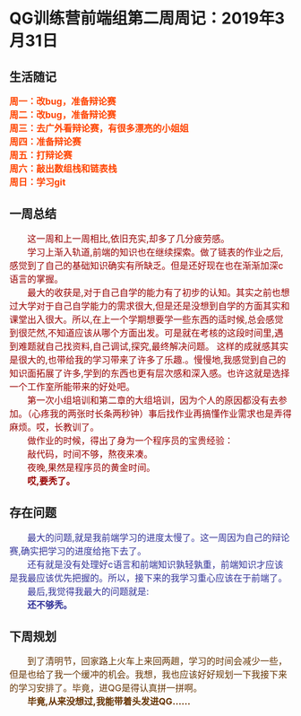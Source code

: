 # QG训练营前端组第二周周记：2019年3月31日

## 生活随记
<div style ="color:#f40;font-weight:bold;font-size:16px">
  <div>周一：改bug，准备辩论赛</div>
  <div>周二：改bug，准备辩论赛</div>
  <div>周三：去广外看辩论赛，有很多漂亮的小姐姐</div>
  <div>周四：准备辩论赛</div>
  <div>周五：打辩论赛</div>
  <div>周六：敲出数组栈和链表栈</div>
  <div>周日：学习git</div>
</div>

## 一周总结
<div style ="color:#900;text-indent:2em;font-size:16px">
这一周和上一周相比,依旧充实,却多了几分疲劳感。
</div>
<div style ="color:#900;text-indent:2em;font-size:16px">
学习上渐入轨道,前端的知识也在继续探索。做了链表的作业之后,感觉到了自己的基础知识确实有所缺乏。但是还好现在也在渐渐加深c语言的掌握。
</div>
<div style ="color:#900;font-size:16px;text-indent:2em">
最大的收获是,对于自己自学的能力有了初步的认知。其实之前也想过大学对于自己自学能力的需求很大,但是还是没想到自学的方面其实和课堂出入很大。所以,在上一个学期想要学一些东西的适时候,总会感觉到很茫然,不知道应该从哪个方面出发。可是就在考核的这段时间里,遇到难题就自己找资料,自己调试,探究,最终解决问题。 这样的成就感其实是很大的,也带给我的学习带来了许多了乐趣.。慢慢地,我感觉到自己的知识面拓展了许多,学到的东西也更有层次感和深入感。也许这就是选择一个工作室所能带来的好处吧。
</div>
<div style ="color:#900;font-size:16px;text-indent:2em">
第一次小组培训和第二章的大组培训，因为个人的原因都没有去参加。（心疼我的两张时长条两秒钟）事后找作业再搞懂作业需求也是弄得麻烦。哎，长教训了。
</div>
<div style ="color:#900;font-size:16px;text-indent:2em">
做作业的时候，得出了身为一个程序员的宝贵经验：
</div>
<div style ="color:#900;font-size:16px;text-indent:2em">
敲代码，时间不够，熬夜来凑。
</div>
<div style ="color:#900;font-size:16px;text-indent:2em">
夜晚,果然是程序员的黄金时间。
</div>
<div style ="color:#900;font-size:16px;text-indent:2em">
<strong>哎,要秃了。</strong>
</div>

## 存在问题
<div style ="color:#339;font-size:16px;text-indent:2em">
最大的问题,就是我前端学习的进度太慢了。这一周因为自己的辩论赛,确实把学习的进度给拖下去了。
</div>
<div style ="color:#339;font-size:16px;text-indent:2em">
还有就是没有处理好c语言和前端知识孰轻孰重，前端知识才应该是我最应该优先把握的。所以，接下来的我学习重心应该在于前端了。
</div>
<div style ="color:#339;font-size:16px;text-indent:2em">
最后,我觉得我最大的问题就是:
</div>
<div style ="color:#339;font-weight:bold;font-size:16px;text-indent:2em">
还不够秃。
</div>

## 下周规划
<div style ="color:#630;font-size:16px;text-indent:2em">
到了清明节，回家路上火车上来回两趟，学习的时间会减少一些，但是也给了我一个缓冲的机会。我想，我也应该好好规划一下我接下来的学习安排了。毕竟，进QG是得认真拼一拼啊。
</div>
<div style ="color:#630;font-weight:bold;font-size:16px;text-indent:2em">
毕竟,从来没想过,我能带着头发进QG……
</div>